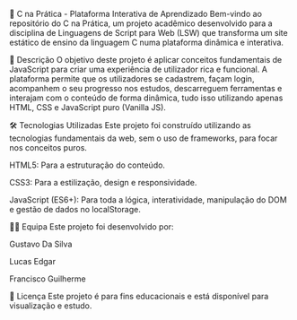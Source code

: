 🚀 C na Prática - Plataforma Interativa de Aprendizado
Bem-vindo ao repositório do C na Prática, um projeto acadêmico desenvolvido para a disciplina de Linguagens de Script para Web (LSW) que transforma um site estático de ensino da linguagem C numa plataforma dinâmica e interativa.

📝 Descrição
O objetivo deste projeto é aplicar conceitos fundamentais de JavaScript para criar uma experiência de utilizador rica e funcional. A plataforma permite que os utilizadores se cadastrem, façam login, acompanhem o seu progresso nos estudos, descarreguem ferramentas e interajam com o conteúdo de forma dinâmica, tudo isso utilizando apenas HTML, CSS e JavaScript puro (Vanilla JS).

🛠️ Tecnologias Utilizadas
Este projeto foi construído utilizando as tecnologias fundamentais da web, sem o uso de frameworks, para focar nos conceitos puros.

HTML5: Para a estruturação do conteúdo.

CSS3: Para a estilização, design e responsividade.

JavaScript (ES6+): Para toda a lógica, interatividade, manipulação do DOM e gestão de dados no localStorage.

🧑‍💻 Equipa
Este projeto foi desenvolvido por:

Gustavo Da Silva

Lucas Edgar

Francisco Guilherme

📄 Licença
Este projeto é para fins educacionais e está disponível para visualização e estudo.
 
